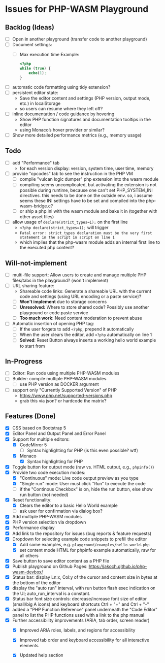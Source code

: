 # Issues for PHP-WASM Playground

## Backlog (Ideas)

- [ ] Open in another playground (transfer code to another playground)
- [ ] Document settings:
  - [ ] Max execution time
    Example:

    ```php
    <?php
    while (true) {
        echo(1);
    }
    ```

- [ ] automatic code formatting using tidy extension?
- [ ] persistent editor state:
  - Save the editor content and settings (PHP version, output mode, etc.) in localStorage
  - so users can resume where they left off?
- [ ] inline documentation / code guidance by hovering
  - Show PHP function signatures and documentation tooltips in the editor
  - using Monaco’s hover provider or similar?
- [ ] Show more detailed performance metrics (e.g., memory usage)

## Todo

- [ ] add "Performance" tab
  - for each version display: version, system time, user time, memory
- [ ] provide "opcodes" tab to see the instruction in the PHP VM
  - [ ] compile "vulcan logic dumper" php extension into the wasm module
  - [ ] compiling seems uncomplicated, but activating the extension is not possible during runtime, because one can't set PHP_SYSTEM_INI directives. this needs to be done on the outside env.
  so, i assume seems these INI settings have to be set and compiled into the php-wasm-bridge.c?
  - [ ] or ship a php.ini with the wasm module and bake it in (together with other asset files)
- [ ] allow usage of `declare(strict_types=1);` on the first line
  - `<?php declare(strict_types=1);` will trigger
  - `Fatal error: strict_types declaration must be the very first statement in the script in script on line 1`
  - which implies that the php-wasm module adds an internal first line to the executed php content?

## Will-not-implement

- [ ] multi-file support: Allow users to create and manage multiple PHP files/tabs in the playground? (won't implement)
- [ ] URL sharing feature:
  - Shareable code links: Generate a shareable URL with the current code and settings (using URL encoding or a paste service)?
  - [ ] **Won't implement** due to storage concerns
  - [ ] **Unresolved:** Where to store shared code? Possibly use another playground or code paste service
  - [ ] **Too much work:** Need content moderation to prevent abuse
- [ ] Automatic insertion of opening PHP tag:
  - [ ] If the user forgets to add `<?php`, prepend it automatically
  - [ ] When the user clears the editor, add `<?php` automatically on line 1
  - [ ] **Solved**: Reset Button always inserts a working hello world example to start from

## In-Progress

- [ ] Editor: Run code using multiple PHP-WASM modules
- [ ] Builder: compile multiple PHP-WASM modules
  - [ ] use PHP version as DOCKER argument
- [ ] support only "Currently Supported Version" of PHP
  - https://www.php.net/supported-versions.php
  - grab this via json? or hardcode the matrix?

## Features (Done)

- [x] CSS based on Bootstrap 5
- [x] Editor Panel and Output Panel and Error Panel
- [x] Support for multiple editors:
  - [x] CodeMirror 5
    - [ ] Syntax highlighting for PHP (is this even possible? wtf)
  - [x] Monaco
    - [x] Syntax highlighting for PHP
- [x] Toggle button for output mode (raw vs. HTML output, e.g., `phpinfo()`)
- [x] Provide two code execution modes:
  - [x] "Continuous" mode: Live code output preview as you type
  - [x] "Single run" mode: User must click "Run" to execute the code
  - [ ] if the "Continous Checkbox" is on, hide the run button, else show run button (not needed)
- [x] Reset functionality:
  - [x] Clears the editor to a basic Hello World example
  - [ ] ask user for confirmation via dialog box?
- [x] Add multiple PHP-WASM modules
- [x] PHP version selection via dropdown
- [x] Performance display
- [x] Add link to the repository for issues (bug reports & feature requests)
- [x] Dropdown for selecting example code snippets to prefill the editor
  - [x] Add some examples, e.g. `playground/examples/hello_world.php`
  - [x] set content mode HTML for phpinfo example automatically, raw for all others
- [x] Save button to save editor content as a PHP file
- [x] Publish playground on Github Pages: https://jakoch.github.io/php-wasm-devbox/
- [x] Status bar: display Ln:x, Col:y of the cursor and content size in bytes at the bottom of the editor
- [x] display the "auto run" interval, with run button flash exec indication on the UI; auto_run_interval is a constant.
- [x] Status bar font size controls: decrease/increase font size of editor (small/big A icons) and keyboard shortcuts Ctrl + "+" and Ctrl + "-"
- [x] added a "PHP Function Reference" panel underneath the "Code Editor" panel to list the PHP functions used with a link to the php manual
- [x] Further accessibility improvements (ARIA, tab order, screen reader)
  - [x] Improved ARIA roles, labels, and regions for accessibility
  - [x] Improved tab order and keyboard accessibility for all interactive elements
  - [x] Updated help section

